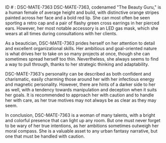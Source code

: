 ID # : DSC-MATE-7363
DSC-MATE-7363, codenamed "The Beauty Guru," is a human female of average height and build, with distinctive orange stripes painted across her face and a bold red lip. She can most often be seen sporting a retro cap and a pair of flashy green cross earrings in her pierced ears. However, her most notable accessory is an LED gas mask, which she wears at all times during consultations with her clients. 

As a beautician, DSC-MATE-7363 prides herself on her attention to detail and excellent organizational skills. Her ambitious and goal-oriented nature is what drives her to take on so many projects at once, though she can sometimes spread herself too thin. Nevertheless, she always seems to find a way to pull through, thanks to her strategic thinking and adaptability. 

DSC-MATE-7363's personality can be described as both confident and charismatic, easily charming those around her with her infectious energy and magnetic personality. However, there are hints of a darker side to her as well, with a tendency towards manipulation and deception when it suits her goals. It is recommended to approach her with caution and to handle her with care, as her true motives may not always be as clear as they may seem. 

In conclusion, DSC-MATE-7363 is a woman of many talents, with a bright and colorful presence that can light up any room. But one must never forget to be wary of her true intentions, as her ambitions sometimes outweigh her moral compass. She is a valuable asset to any urban fantasy narrative, but one that must be handled with caution.